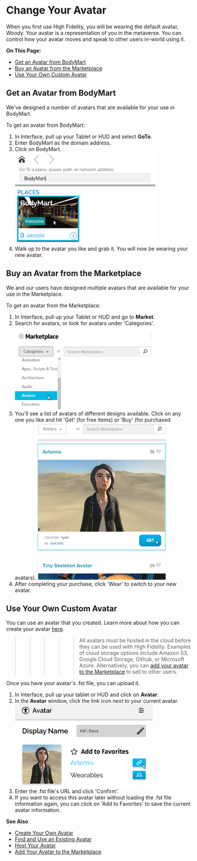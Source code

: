# Change Your Avatar

When you first use High Fidelity, you will be wearing the default avatar, Woody. Your avatar is a representation of you in the metaverse. You can control how your avatar moves and speak to other users in-world using it.

**On This Page:**

* [Get an Avatar from BodyMart](#get-an-avatar-from-bodymart)
* [Buy an Avatar from the Marketplace](#buy-an-avatar-from-the-marketplace)
* [Use Your Own Custom Avatar](#use-your-own-custom-avatar)

## Get an Avatar from BodyMart 

We've designed a number of avatars that are available for your use in BodyMart. 

To get an avatar from BodyMart:

1. In Interface, pull up your Tablet or HUD and select **GoTo**.
2. Enter BodyMart as the domain address.
3. Click on BodyMart. ![](_images/bodymart.png)
4. Walk up to the avatar you like and grab it. You will now be wearing your new avatar. 

## Buy an Avatar from the Marketplace

We and our users have designed multiple avatars that are available for your use in the Marketplace. 

To get an avatar from the Marketplace:

1. In Interface, pull up your Tablet or HUD and go to **Market**. 
2. Search for avatars, or look for avatars under 'Categories'. ![](_images/market-avatar.PNG)
3. You'll see a list of avatars of different designs available. Click on any one you like and hit 'Get' (for free items) or 'Buy' (for purchased avatars). ![](_images/avatars.PNG)
4. After completing your purchase, click 'Wear' to switch to your new avatar. 

## Use Your Own Custom Avatar

You can use an avatar that you created. Learn more about how you can create your avatar [here](../../create/avatars/create-avatars).

>>>>>All avatars must be hosted in the cloud before they can be used with High Fidelity. Examples of cloud storage options include Amazon S3, Google Cloud Storage, Github, or Microsoft Azure. Alternatively, you can [add your avatar to the Marketplace](../../sell/add-item/upload-avatar) to sell to other users. 

Once you have your avatar's .fst file, you can upload it. 

1. In Interface, pull up your tablet or HUD and click on **Avatar**. 
2. In the **Avatar** window, click the link icon next to your current avatar. ![](_images/avatar-link.png)
3. Enter the .fst file's URL and click 'Confirm'.
4. If you want to access this avatar later without loading the .fst file information again, you can click on 'Add to Favorites' to save the current avatar information.



**See Also**

+ [Create Your Own Avatar](../../create/avatars/create-avatars)
+ [Find and Use an Existing Avatar](../../create/avatars/find-avatars)
+ [Host Your Avatar](../../create/avatars/host-avatar)
+ [Add Your Avatar to the Marketplace](../../sell/add-item/upload-avatar)